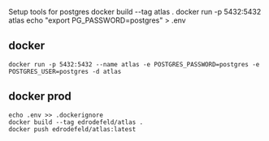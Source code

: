 Setup tools for postgres
docker build --tag atlas .
docker run -p 5432:5432 atlas
echo "export PG_PASSWORD=postgres" > .env


## docker
```
docker run -p 5432:5432 --name atlas -e POSTGRES_PASSWORD=postgres -e POSTGRES_USER=postgres -d atlas
```

## docker prod
```
echo .env >> .dockerignore
docker build --tag edrodefeld/atlas .
docker push edrodefeld/atlas:latest
```
